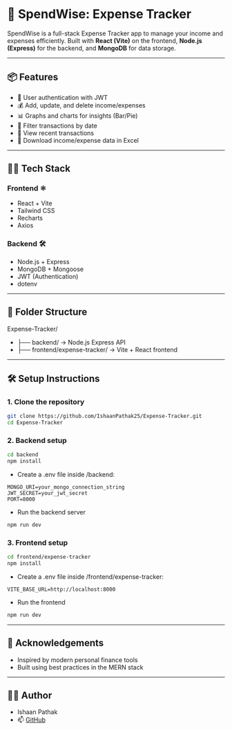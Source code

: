 # 💸 SpendWise: Expense Tracker

SpendWise is a full-stack Expense Tracker app to manage your income and expenses efficiently. Built with **React (Vite)** on the frontend, **Node.js (Express)** for the backend, and **MongoDB** for data storage.

---

## 📦 Features

- 🔐 User authentication with JWT
- 💰 Add, update, and delete income/expenses
- 📊 Graphs and charts for insights (Bar/Pie)
- 📆 Filter transactions by date
- 🔎 View recent transactions
- 📁 Download income/expense data in Excel

---

## 🧑‍💻 Tech Stack

### Frontend ⚛️
- React + Vite
- Tailwind CSS
- Recharts
- Axios

### Backend 🛠️
- Node.js + Express
- MongoDB + Mongoose
- JWT (Authentication)
- dotenv

---

## 📁 Folder Structure

Expense-Tracker/
- ├── backend/ → Node.js Express API
- ├── frontend/expense-tracker/ → Vite + React frontend

---

## 🛠️ Setup Instructions

### 1. Clone the repository

```bash
git clone https://github.com/IshaanPathak25/Expense-Tracker.git
cd Expense-Tracker
```

### 2. Backend setup

```bash
cd backend
npm install
```

- Create a .env file inside /backend:

```.env
MONGO_URI=your_mongo_connection_string
JWT_SECRET=your_jwt_secret
PORT=8000
```

- Run the backend server
```bash
npm run dev
```

### 3. Frontend setup

```bash
cd frontend/expense-tracker
npm install
```

- Create a .env file inside /frontend/expense-tracker:

```env
VITE_BASE_URL=http://localhost:8000
```

- Run the frontend
```bash
npm run dev
```

---

## 🙌 Acknowledgements
- Inspired by modern personal finance tools
- Built using best practices in the MERN stack

---

## 🧑‍💼 Author
- Ishaan Pathak
- 📫 [GitHub](https://github.com/IshaanPathak25)
